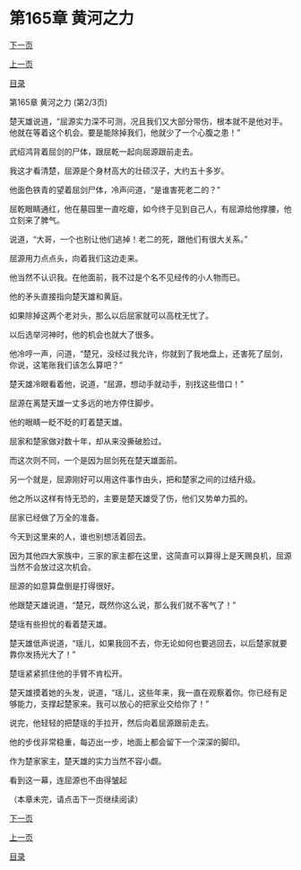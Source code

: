 <h1>第165章    黄河之力</h1>
            <div><p><a href="./0494_%E7%AC%AC165%E7%AB%A0_%E9%BB%84%E6%B2%B3%E4%B9%8B%E5%8A%9B.md">下一页</a></p><p><a href="./0492_%E7%AC%AC165%E7%AB%A0_%E9%BB%84%E6%B2%B3%E4%B9%8B%E5%8A%9B.md">上一页</a></p><p><a href="../">目录</a></p></div>
            <div><p>第165章    黄河之力 (第2/3页)</p><p>楚天雄说道，“屈源实力深不可测，况且我们又大部分带伤，根本就不是他对手。他就在等着这个机会。要是能除掉我们，他就少了一个心腹之患！”</p><p>武绍鸿背着屈剑的尸体，跟屈乾一起向屈源跟前走去。</p><p>我这才看清楚，屈源是个身材高大的壮硕汉子，大约五十多岁。</p><p>他面色铁青的望着屈剑尸体，冷声问道，“是谁害死老二的？”</p><p>屈乾眼睛通红，他在墓园里一直吃瘪，如今终于见到自己人，有屈源给他撑腰，他立刻来了脾气。</p><p>说道，“大哥，一个也别让他们逃掉！老二的死，跟他们有很大关系。”</p><p>屈源用力点点头，向着我们这边走来。</p><p>他当然不认识我。在他面前，我不过是个名不见经传的小人物而已。</p><p>他的矛头直接指向楚天雄和黄庭。</p><p>如果除掉这两个老对头，那么以后屈家就可以高枕无忧了。</p><p>以后选举河神时，他的机会也就大了很多。</p><p>他冷哼一声，问道，“楚兄，没经过我允许，你就到了我地盘上，还害死了屈剑，你说，这笔账我们该怎么算吧？”</p><p>楚天雄冷眼看着他，说道，“屈源，想动手就动手，别找这些借口！”</p><p>屈源在离楚天雄一丈多远的地方停住脚步。</p><p>他的眼睛一眨不眨的盯着楚天雄。</p><p>屈家和楚家做对数十年，却从来没撕破脸过。</p><p>而这次则不同，一个是因为屈剑死在楚天雄面前。</p><p>另一个就是，屈源刚好可以用这件事作由头，把和楚家之间的过结升级。</p><p>他之所以这样有恃无恐的，主要是楚天雄受了伤，他们又势单力孤的。</p><p>屈家已经做了万全的准备。</p><p>今天到这里来的人，谁也别想活着回去。</p><p>因为其他四大家族中，三家的家主都在这里，这简直可以算得上是天赐良机，屈源当然不会放过这次机会。</p><p>屈源的如意算盘倒是打得很好。</p><p>他跟楚天雄说道，“楚兄，既然你这么说，那么我们就不客气了！”</p><p>楚瑶有些担忧的看着楚天雄。</p><p>楚天雄低声说道，“瑶儿，如果我回不去，你无论如何也要逃回去，以后楚家就要靠你发扬光大了！”</p><p>楚瑶紧紧抓住他的手臂不肯松开。</p><p>楚天雄摸着她的头发，说道，“瑶儿，这些年来，我一直在观察着你。你已经有足够能力，支撑起楚家来。我可以放心的把家业交给你了！”</p><p>说完，他轻轻的把楚瑶的手拉开，然后向着屈源跟前走去。</p><p>他的步伐非常稳重，每迈出一步，地面上都会留下一个深深的脚印。</p><p>作为楚家家主，楚天雄的实力当然不容小觑。</p><p>看到这一幕，连屈源也不由得皱起</p><p>（本章未完，请点击下一页继续阅读）</p></div>
            <div><p><a href="./0494_%E7%AC%AC165%E7%AB%A0_%E9%BB%84%E6%B2%B3%E4%B9%8B%E5%8A%9B.md">下一页</a></p><p><a href="./0492_%E7%AC%AC165%E7%AB%A0_%E9%BB%84%E6%B2%B3%E4%B9%8B%E5%8A%9B.md">上一页</a></p><p><a href="../">目录</a></p></div>